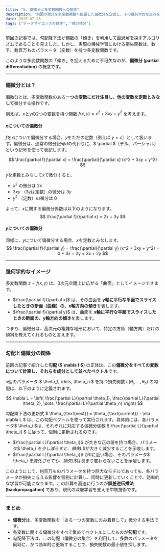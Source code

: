 ```yaml
---
title: "5. 偏微分と多変数関数への拡張"
description: "前回の微分を多変数関数へ拡張した偏微分を定義し、その幾何学的な意味を解説します。また、勾配ベクトルがなぜ偏微分から構成されるのかを詳述し、機械学習の最適化におけるその役割を明らかにします。"
date: 2025-07-25
tags: ["データサイエンスの数学", "微分積分"]
---
```


前回の記事では、勾配降下法が関数の「傾き」を利用して最適解を探すアルゴリズムであることを見ました。しかし、実際の機械学習における損失関数は、数千、数百万ものパラメータ（変数）を持つ多変数関数です。

このような多変数関数の「傾き」を捉えるために不可欠なのが、**偏微分 (partial differentiation)** の概念です。

***

### 偏微分とは？

偏微分とは、多変数関数のある**一つの変数にだけ注目し、他の変数を定数とみなして**微分する操作です。

例えば、$x$と$y$の2つの変数を持つ関数 $f(x, y) = x^2 + 3xy + y^2$ を考えます。

#### $x$についての偏微分
$f$を$x$について偏微分する場合、$y$をただの定数（例えば $y=c$）として扱います。偏微分は、通常の微分記号$d$の代わりに、$ \partial $（デル、パーシャル）という記号を使って表記します。

$$
\frac{\partial f}{\partial x} = \frac{\partial}{\partial x} (x^2 + 3xy + y^2)
$$

$y$を定数とみなして$x$で微分すると、
-   $x^2$ の微分は $2x$
-   $3xy$ （$3y$は定数）の微分は $3y$
-   $y^2$ （定数）の微分は $0$

よって、$x$に関する偏微分係数は以下のようになります。
$$
\frac{\partial f}{\partial x} = 2x + 3y
$$

#### $y$についての偏微分
同様に、$y$について偏微分する場合、$x$を定数とみなします。
$$
\frac{\partial f}{\partial y} = \frac{\partial}{\partial y} (x^2 + 3xy + y^2) = 0 + 3x + 2y = 3x + 2y
$$

***

### 幾何学的なイメージ

多変数関数 $z = f(x, y)$ は、3次元空間上に広がる「曲面」としてイメージできます。

-   $\frac{\partial f}{\partial x}$ は、その曲面を **$y$軸に平行な平面でスライスしたときの断面（曲線）の、x軸方向の傾き**を表します。
-   $\frac{\partial f}{\partial y}$ は、曲面を **$x$軸に平行な平面でスライスしたときの断面の、y軸方向の傾き**を表します。

つまり、偏微分は、高次元の複雑な地形において、特定の方角（軸方向）だけの傾斜を教えてくれるものと言えます。

***

### 勾配と偏微分の関係

前回の記事で紹介した**勾配 ($ \nabla f $)** の正体は、この**偏微分をすべての変数について計算し、それらを成分として並べたベクトル**です。

$n$個のパラメータ $ \theta_1, \dots, \theta_n $ を持つ損失関数 $L(\theta_1, \dots, \theta_n)$ の勾配は、以下のように定義されます。

$$
\nabla L = \left( \frac{\partial L}{\partial \theta_1}, \frac{\partial L}{\partial \theta_2}, \dots, \frac{\partial L}{\partial \theta_n} \right)
$$

勾配降下法の更新式 $ \theta_{\text{next}} = \theta_{\text{current}} - \eta \nabla L $ は、この勾配ベクトルを使って実行されます。具体的には、各パラメータ$ \theta_i $は、それぞれに対応する偏微分係数 $ \frac{\partial L}{\partial \theta_i} $ に従って、個別に更新されるのです。

-   $\frac{\partial L}{\partial \theta_i}$ が大きな正の値を持つ場合、パラメータ$ \theta_i $を少し減らすと、損失$L$が大きく減少することを示唆します。
-   $\frac{\partial L}{\partial \theta_i}$ が0に近い場合、そのパラメータ$ \theta_i $を変化させても、損失$L$はあまり変わらないことを示唆します。

このようにして、何百万ものパラメータを持つ巨大なモデルであっても、各パラメータが損失に与える影響を個別に計算し、同時に更新していくことで、効率的な学習が可能になります。この計算を高速に行うのが**誤差逆伝播法 (backpropagation)** であり、現代の深層学習を支える中核技術です。

***

### まとめ
-   **偏微分**は、多変数関数を「ある一つの変数にのみ着目して」微分する手法です。
-   各変数に関する偏微分をすべて集めてベクトルにしたものが**勾配**です。
-   勾配降下法は、この勾配（偏微分の集合）を利用して、多数のパラメータを同時に、かつ効率的に更新することで、損失関数の最小値を探します。
